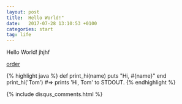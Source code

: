 ```yaml
---
layout: post
title:  Hello World!"
date:   2017-07-28 13:10:53 +0100
categories: start
tag: life
---
```

Hello World!
jhjhf

[order](https://www.captaintrain.com/order/)



{% highlight java %}
def print_hi(name)
  puts "Hi, #{name}"
end
print_hi('Tom')
#=> prints 'Hi, Tom' to STDOUT.
{% endhighlight %}

{% include disqus_comments.html %}

